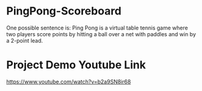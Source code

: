 # PingPong-Scoreboard
One possible sentence is:  Ping Pong is a virtual table tennis game where two players score points by hitting a ball over a net with paddles and win by a 2-point lead.
# Project Demo Youtube Link
https://www.youtube.com/watch?v=b2a9SN8ir68 
